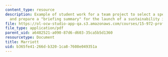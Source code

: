 ```yaml
---
content_type: resource
description: Example of student work for a team project to select a specific organization
  and prepare a "briefing summary" for the launch of a sustainability initiative.
file: https://ol-ocw-studio-app-qa.s3.amazonaws.com/courses/15-972-professional-seminar-in-sustainability-spring-2010/b365fe41266db3201ca87608e049351a_MIT15_972S10_pres04.pdf
file_type: application/pdf
parent_uid: a6482521-a090-87d6-d603-35ca5b5d1360
resourcetype: Document
title: Marriott
uid: b365fe41-266d-b320-1ca8-7608e049351a
---
```

